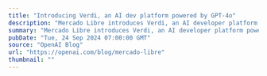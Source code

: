```yaml
---
title: "Introducing Verdi, an AI dev platform powered by GPT-4o"
description: "Mercado Libre introduces Verdi, an AI developer platform powered by GPT-4o"
summary: "Mercado Libre introduces Verdi, an AI developer platform powered by GPT-4o"
pubDate: "Tue, 24 Sep 2024 07:00:00 GMT"
source: "OpenAI Blog"
url: "https://openai.com/blog/mercado-libre"
thumbnail: ""
---
```


